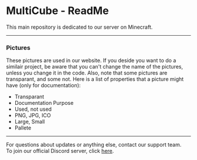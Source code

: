 # MultiCube - ReadMe
This main repository is dedicated to our server on Minecraft.<br/>

----------------------------------------

### Pictures
These pictures are used in our website. If you deside you want to do a similair project, be aware that you can't change the name of the pictures, unless you change it in the code.
Also, note that some pictures are transparant, and some not. Here is a list of properties that a picture might have (only for documentation):
 - Transparant
 - Documentation Purpose
 - Used, not used
 - PNG, JPG, ICO
 - Large, Small
 - Pallete

----------------------------------------

For questions about updates or anything else, contact our support team.<br/>
To join our official Discord server, click [here](https://discord.gg/VSE75WkgFM).<br/>
